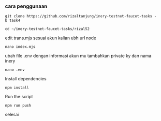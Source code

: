  ### cara penggunaan 

```shell
git clone https://github.com/rizaltanjung/inery-testnet-faucet-tasks -b task4
```

```shell
cd ~/inery-testnet-faucet-tasks/rizal52
```
edit trans.mjs sesuai akun kalian ubh url node
```shell
nano index.mjs
```
ubah file .env dengan informasi akun mu tambahkan private ky dan nama inery
```shell
nano .env
```

Install dependencies

```shell
npm install
```

Run the script

```
npm run push
```
selesai